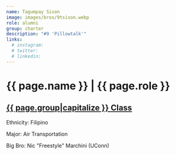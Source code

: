```yaml
---
name: Tagumpay Sison
image: images/bros/9tsison.webp
role: alumni
group: charter
description: "#9 'Pillowtalk'"
links:
  # instagram: 
  # twitter: 
  # linkedin: 
---
```


# {{ page.name }} | {{ page.role }} 
    
## [{{ page.group|capitalize }} Class](/brothers/{{page.group}}s)
    
Ethnicity: Filipino

Major: Air Transportation

Big Bro: Nic "Freestyle" Marchini (UConn)


